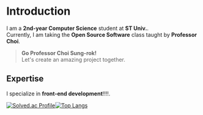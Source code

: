 # Introduction

I am a **2nd-year Computer Science** student at **ST Univ.**.  
Currently, I am taking the **Open Source Software** class taught by **Professor Choi**.

> **Go Professor Choi Sung-rok!**  
> Let's create an amazing project together.

## Expertise

I specialize in **front-end development**!!!!.

[![Solved.ac Profile](http://mazassumnida.wtf/api/v2/generate_badge?boj=dbcks023)](https://solved.ac/daun5535/)[![Top Langs](https://github-readme-stats.vercel.app/api/top-langs/?username=letYuchan&langs_count=10&layout=compact&theme=default)](https://github.com/letYuchan/ososo21101231)﻿